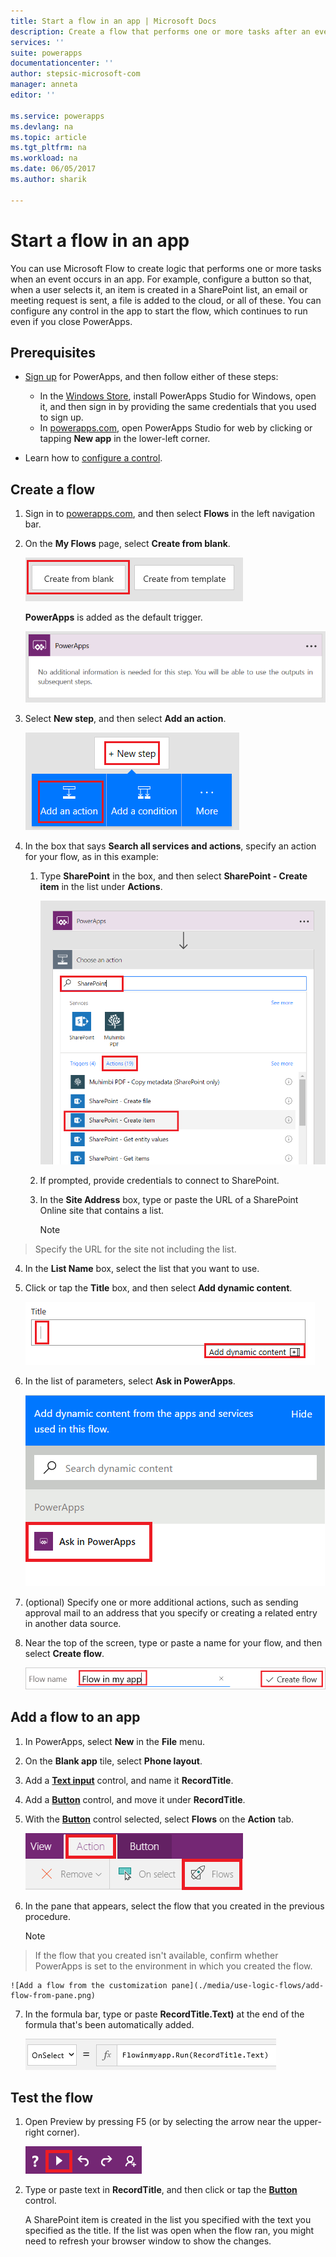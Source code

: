 ```yaml
---
title: Start a flow in an app | Microsoft Docs
description: Create a flow that performs one or more tasks after an event, such as a user selecting a button, occurs in an app.
services: ''
suite: powerapps
documentationcenter: ''
author: stepsic-microsoft-com
manager: anneta
editor: ''

ms.service: powerapps
ms.devlang: na
ms.topic: article
ms.tgt_pltfrm: na
ms.workload: na
ms.date: 06/05/2017
ms.author: sharik

---
```

# Start a flow in an app
You can use Microsoft Flow to create logic that performs one or more tasks when an event occurs in an app. For example, configure a button so that, when a user selects it, an item is created in a SharePoint list, an email or meeting request is sent, a file is added to the cloud, or all of these. You can configure any control in the app to start the flow, which continues to run even if you close PowerApps.

## Prerequisites

* [Sign up](maker/signup-for-powerapps.md) for PowerApps, and then follow either of these steps:

  * In the [Windows Store](http://aka.ms/powerappsinstall), install PowerApps Studio for Windows, open it, and then sign in by providing the same credentials that you used to sign up.
  * In [powerapps.com](http://web.powerapps.com), open PowerApps Studio for web by clicking or tapping **New app** in the lower-left corner.
* Learn how to [configure a control](maker/add-configure-controls.md).

## Create a flow
1. Sign in to [powerapps.com](http://web.powerapps.com), and then select **Flows** in the left navigation bar.

2. On the **My Flows** page, select **Create from blank**.

    ![Option to create a flow without using a template](./media/use-logic-flows/create-from-blank.png)

    **PowerApps** is added as the default trigger.

    ![PowerApps as the trigger that initiates the flow](./media/use-logic-flows/set-trigger.png)

3. Select **New step**, and then select **Add an action**.

    ![Option to add an action](./media/use-logic-flows/add-action.png)

4. In the box that says **Search all services and actions**, specify an action for your flow, as in this example:

   1. Type **SharePoint** in the box, and then select **SharePoint - Create item** in the list under **Actions**.

       ![Option to create a SharePoint item](./media/use-logic-flows/create-sharepoint-item.png)

   2. If prompted, provide credentials to connect to SharePoint.

   3. In the **Site Address** box, type or paste the URL of a SharePoint Online site that contains a list.

       > [!NOTE]
> Specify the URL for the site not including the list.

   4. In the **List Name** box, select the list that you want to use.

   5. Click or tap the **Title** box, and then select **Add dynamic content**.

       ![Add Ask in PowerApps parameter to Title field](./media/use-logic-flows/ask-in-powerapps.png)

   6. In the list of parameters, select **Ask in PowerApps**.

       ![Add parameter](./media/use-logic-flows/add-parameter.png)

5. (optional) Specify one or more additional actions, such as sending approval mail to an address that you specify or creating a related entry in another data source.

6. Near the top of the screen, type or paste a name for your flow, and then select **Create flow**.

    ![Name and save your flow](./media/use-logic-flows/name-flow.png)

## Add a flow to an app
1. In PowerApps, select **New** in the **File** menu.

2. On the **Blank app** tile, select **Phone layout**.

3. Add a **[Text input](controls/control-text-input.md)** control, and name it **RecordTitle**.

4. Add a **[Button](controls/control-button.md)** control, and move it under **RecordTitle**.

5. With the **[Button](controls/control-button.md)** control selected, select **Flows** on the **Action** tab.

    ![Flows option on the Action tab](./media/use-logic-flows/action-tab.png)

6. In the pane that appears, select the flow that you created in the previous procedure.

    > [!NOTE]
> If the flow that you created isn't available, confirm whether PowerApps is set to the environment in which you created the flow.

    ![Add a flow from the customization pane](./media/use-logic-flows/add-flow-from-pane.png)

7. In the formula bar, type or paste **RecordTitle.Text)** at the end of the formula that's been automatically added.

    ![OnSelect property that includes the flow](./media/use-logic-flows/onselect-with-flow.png)

## Test the flow
1. Open Preview by pressing F5 (or by selecting the arrow near the upper-right corner).

    ![OnSelect property that includes the flow](./media/use-logic-flows/open-preview.png)

2. Type or paste text in **RecordTitle**, and then click or tap the **[Button](controls/control-button.md)** control.

    A SharePoint item is created in the list you specified with the text you specified as the title. If the list was open when the flow ran, you might need to refresh your browser window to show the changes.
